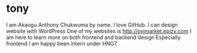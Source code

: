 # tony
I am Akaogu Anthony Chukwuma by name.
I love GitHub.
I can design website with WordPress
One of my websites is http://ovimarket.epizy.com
I am here to learn more on both frontend and backend design
Especially frontend
I am happy been intern under HNG7
